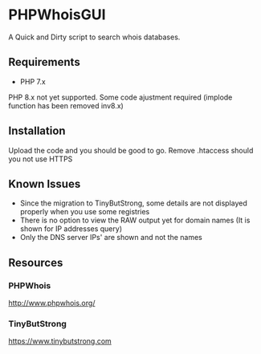 # PHPWhoisGUI
A Quick and Dirty script to search whois databases.

## Requirements
- PHP 7.x

PHP 8.x not yet supported. Some code ajustment required (implode function has been removed inv8.x)

## Installation
Upload the code and you should be good to go.
Remove .htaccess should you not use HTTPS

## Known Issues
- Since the migration to TinyButStrong, some details are not displayed properly when you use some registries
- There is no option to view the RAW output yet for domain names (It is shown for IP addresses query)
- Only the DNS server IPs' are shown and not the names

## Resources

### PHPWhois
http://www.phpwhois.org/

### TinyButStrong
https://www.tinybutstrong.com
